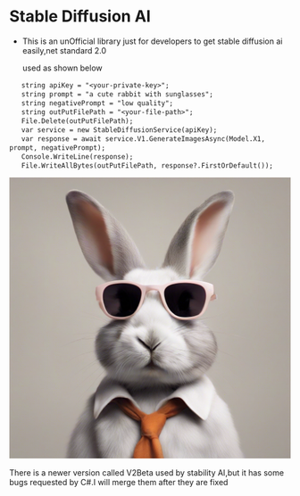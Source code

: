 # Stable Diffusion AI
  * This is an unOfficial library just for developers to get stable diffusion ai easily,net standard 2.0
  
    used as shown below
  ```
     string apiKey = "<your-private-key>";
     string prompt = "a cute rabbit with sunglasses";
     string negativePrompt = "low quality";
     string outPutFilePath = "<your-file-path>";
     File.Delete(outPutFilePath);
     var service = new StableDiffusionService(apiKey);
     var response = await service.V1.GenerateImagesAsync(Model.X1, prompt, negativePrompt);
     Console.WriteLine(response);
     File.WriteAllBytes(outPutFilePath, response?.FirstOrDefault());
  ```
  ![a cute rabbit with sunglasses](./images/rabbit.jpeg)

   There is a newer version called V2Beta used by stability AI,but it has some bugs requested by C#.I will merge them after they are fixed